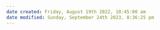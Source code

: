 ```yaml
---
date created: Friday, August 19th 2022, 10:45:00 am
date modified: Sunday, September 24th 2023, 8:36:25 pm
---
```

